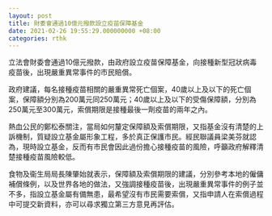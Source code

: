 ```yaml
---
layout: post
title: 財委會通過10億元撥款設立疫苗保障基金
date: 2021-02-26 19:55:29.000000000 +08:00
categories: rthk
---
```


立法會財委會通過10億元撥款，由政府設立疫苗保障基金，向接種新型冠狀病毒疫苗後，出現嚴重異常事件的市民賠償。

政府建議，每名接種疫苗相關的嚴重異常死亡個案，40歲以上及以下的死亡個案，保障額分別為200萬元同250萬元；40歲以上及以下的受傷保障額，分別為250萬元至300萬元，索償期限是接種最後一劑疫苗的兩年之內。

熱血公民的鄭松泰關注，當局如何釐定保障額及索償期限，又指基金沒有清楚的上訴機制，質疑設立基金屬形象工程，多於真正保護市民。經民聯議員梁美芬就認為，現時設立基金，反而有市民會因此過份擔心接種疫苗的風險，呼籲政府解釋清楚接種疫苗風險較低。

食物及衞生局局長陳肇始就表示，保障額及索償期限的建議，分別參考本地的僱傭補償條例，以及世界各地的做法，又強調接種疫苗後，出現嚴重異常事件的例子並不多，指設立基金屬有備無患，最希望沒有市民需要索償，又指申請人在索償過程中可提交新資料，亦可以尋求獨立第三方意見再評估。
